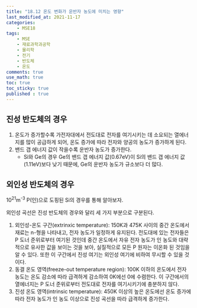 ```yaml
---
title: "18.12 온도 변화가 운반자 농도에 미치는 영향"
last_modified_at: 2021-11-17
categories:
    - MSE18
tags:
    - MSE
    - 재료과학과공학
    - 물리학
    - 전기
    - 반도체
    - 온도
comments: true
use_math: true
toc: true
toc_sticky: true
published : true
---
```


<h2>진성 반도체의 경우</h2>

1. 온도가 증가할수록 가전자대에서 전도대로 전자를 여기시키는 데 소요되는 열에너지를 많이 공급하게 되어, 온도 증가에 따라 전자와 양공의 농도가 증가하게 된다.
2. 밴드 갭 에너지 값이 작을수록 운반자 농도가 증가한다.
    - Si와 Ge의 경우 Ge의 밴드 갭 에너지 값(0.67eV)이 Si의 밴드 갭 에너지 값(1.11eV)보다 낮기 때문에, Ge의 운반자 농도가 규소보다 더 많다.

<h2>외인성 반도체의 경우</h2>

10<sup>21</sup>m<sup>-3</sup> P(인)으로 도핑된 Si의 경우를 통해 알아보자.

외인성 곡선은 진성 반도체의 경우와 달리 세 가지 부분으로 구분된다. 

1. 외인성-온도 구간(extrinxic temperature): 150K과 475K 사이의 중간 온도에서 재료는 n-형을 나타내고, 전자 농도가 일정하게 유지된다. 전도대에 있는 전자들은 P 도너 준위로부터 여기된 것인데 중간 온도에서 자유 전자 농도가 인 농도와 대략적으로 유사한 값을 보이는 것을 보아, 실질적으로 모든 P 원자는 이온화 된 것임을 알 수 있다. 또한 이 구간에서 진성 여기는 외인성 여기에 비하여 무시할 수 있을 것이다.
2. 동결 온도 영역(freeze-out temperature region): 100K 이하의 온도에서 전자 농도는 온도 감소에 따라 급격하게 감소하여 0K에선 0에 수렴한다. 이 구간에서의 열에너지는 P 도너 준위로부터 전도대로 전자를 여기시키기에 충분하지 않다.
3. 진성 온도 영역(intrinsic temperature): 450K 이상의 높은 온도에선 온도 증가에 따라 전자 농도가 인 농도 이상으로 진성 곡선을 따라 급격하게 증가한다.